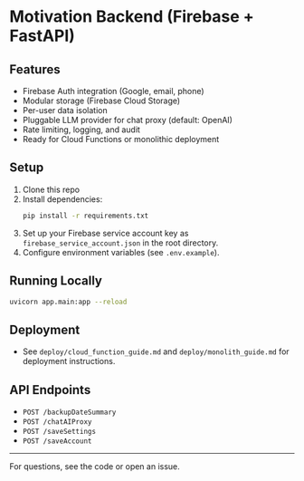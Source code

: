 # Motivation Backend (Firebase + FastAPI)

## Features
- Firebase Auth integration (Google, email, phone)
- Modular storage (Firebase Cloud Storage)
- Per-user data isolation
- Pluggable LLM provider for chat proxy (default: OpenAI)
- Rate limiting, logging, and audit
- Ready for Cloud Functions or monolithic deployment

## Setup
1. Clone this repo
2. Install dependencies:
   ```bash
   pip install -r requirements.txt
   ```
3. Set up your Firebase service account key as `firebase_service_account.json` in the root directory.
4. Configure environment variables (see `.env.example`).

## Running Locally
```bash
uvicorn app.main:app --reload
```

## Deployment
- See `deploy/cloud_function_guide.md` and `deploy/monolith_guide.md` for deployment instructions.

## API Endpoints
- `POST /backupDateSummary`
- `POST /chatAIProxy`
- `POST /saveSettings`
- `POST /saveAccount`

---

For questions, see the code or open an issue. 